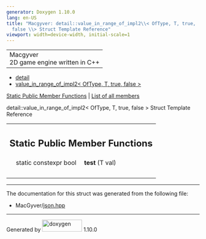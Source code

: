 ```yaml
---
generator: Doxygen 1.10.0
lang: en-US
title: "Macgyver: detail::value_in_range_of_impl2\\< OfType, T, true,
  false \\> Struct Template Reference"
viewport: width=device-width, initial-scale=1
---
```


<div id="top">

<div id="titlearea">

<table data-cellspacing="0" data-cellpadding="0">
<colgroup>
<col style="width: 100%" />
</colgroup>
<tbody>
<tr id="projectrow" class="odd">
<td id="projectalign"><div id="projectname">
Macgyver
</div>
<div id="projectbrief">
2D game engine written in C++
</div></td>
</tr>
</tbody>
</table>

</div>

<div id="main-nav">

</div>

<div id="nav-path" class="navpath">

- <a href="namespacedetail.html" class="el">detail</a>
- <a
  href="structdetail_1_1value__in__range__of__impl2_3_01_of_type_00_01_t_00_01true_00_01false_01_4.html"
  class="el">value_in_range_of_impl2&lt; OfType, T, true, false &gt;</a>

</div>

</div>

<div class="header">

<div class="summary">

[Static Public Member Functions](#pub-static-methods) \| [List of all
members](structdetail_1_1value__in__range__of__impl2_3_01_of_type_00_01_t_00_01true_00_01false_01_4-members.html)

</div>

<div class="headertitle">

<div class="title">

detail::value_in_range_of_impl2\< OfType, T, true, false \> Struct
Template Reference

</div>

</div>

</div>

<div class="contents">

<table class="memberdecls">
<colgroup>
<col style="width: 50%" />
<col style="width: 50%" />
</colgroup>
<tbody>
<tr class="odd heading">
<td colspan="2"><h2 id="static-public-member-functions"
class="groupheader"><span id="pub-static-methods"></span> Static Public
Member Functions</h2></td>
</tr>
<tr id="r_a182c896c8b77aacd87cba3140fa34258"
class="even memitem:a182c896c8b77aacd87cba3140fa34258">
<td class="memItemLeft" style="text-align: right;"
data-valign="top"><span id="a182c896c8b77aacd87cba3140fa34258"></span>
static constexpr bool </td>
<td class="memItemRight" data-valign="bottom"><strong>test</strong> (T
val)</td>
</tr>
<tr class="odd separator:a182c896c8b77aacd87cba3140fa34258">
<td colspan="2" class="memSeparator"> </td>
</tr>
</tbody>
</table>

------------------------------------------------------------------------

The documentation for this struct was generated from the following file:

- MacGyver/<a href="json_8hpp_source.html" class="el">json.hpp</a>

</div>

------------------------------------------------------------------------

<span class="small">Generated
by [<img src="doxygen.svg" class="footer" width="104" height="31"
alt="doxygen" />](https://www.doxygen.org/index.html) 1.10.0</span>
